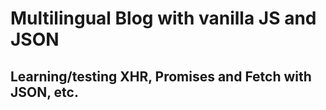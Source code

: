 # Multilingual Blog with vanilla JS and JSON
## Learning/testing XHR, Promises and Fetch with JSON, etc.